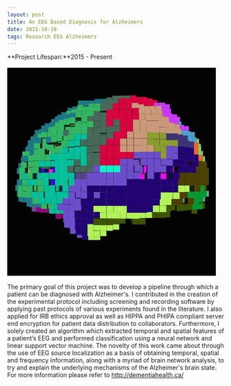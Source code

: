```yaml
---
layout: post
title: An EEG Based Diagnosis for Alzheimers
date: 2015-10-18
tags: Research EEG Alzheimers
---
```

**Project Lifespan\:**2015 - Present  
<br>
![Alzheimers](../../../assets/img/projects/research/Alzheimers.jpg)

The  primary goal of this project was to develop a pipeline through which a patient can be diagnosed with Alzheimer's.  I contributed in the creation of the experimental protocol including screening and recording software by applying past protocols of various experiments found in the literature.   I also applied for IRB ethics approval as well as HIPPA and PHIPA compliant server end encryption for patient data distribution to collaborators.  Furthermore, I solely created an algorithm which extracted temporal and spatial features of a patient’s EEG and performed classification using a neural network and linear support vector machine. The novelty of this work came about through the use of EEG source localization as a basis of obtaining temporal, spatial and frequency information, along with a myriad of brain network analysis, to try and explain the underlying mechanisms of the Alzheimer's brain state.  For more information please refer to <a href="http://dementiahealth.ca/ ">http://dementiahealth.ca/  </a>
